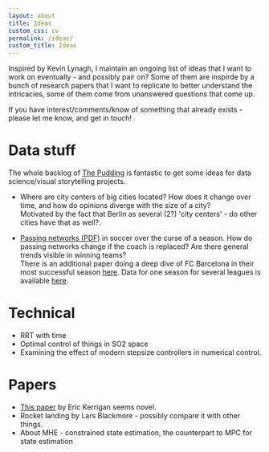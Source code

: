 ```yaml
---
layout: about
title: Ideas
custom_css: cv
permalink: /ideas/
custom_title: Ideas
---
```


Inspired by Kevin Lynagh, I maintain an ongoing list of ideas that I want to work on eventually - and possibly pair on? Some of them are inspirde by a bunch of research papers that I want to replicate to better understand the intricacies, some of them come from unanswered questions that come up.

If you have interest/comments/know of something that already exists - please let me know, and get in touch!

# Data stuff
The whole backlog of [The Pudding](https://pudding.cool/backlog/) is fantastic to get some ideas for data science/visual storytelling projects.

- Where are city centers of big cities located? How does it change over time, and how do opinions diverge with the size of a city? <br>
   Motivated by the fact that Berlin as several (2?) 'city centers' - do other cities have that as well?.

- [Passing networks (PDF)](https://arxiv.org/pdf/1807.00534.pdf) in soccer over the curse of a season. How do passing networks change if the coach is replaced? Are there general trends visible in winning teams? <br>
   There is an additional paper doing a deep dive of FC Barcelona in their most successful season [here](https://www.nature.com/articles/s41598-019-49969-2). Data for one season for several leagues is available [here](https://figshare.com/collections/Soccer_match_event_dataset/4415000/4).

# Technical 
- RRT with time
- Optimal control of things in SO2 space
- Examining the effect of modern stepsize controllers in numerical control.

# Papers
- [This paper](http://www.optimization-online.org/DB_HTML/2018/10/6850.html) by Eric Kerrigan seems novel.
- Rocket landing by Lars Blackmore - possibly compare it with other things.
- About MHE - constrained state estimation, the counterpart to MPC for state estimation
